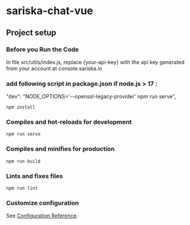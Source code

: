 # sariska-chat-vue

## Project setup

### Before you Run the Code

In file src/utils/index.js, replace {your-api-key} with the api key generated from your account at console.sariska.io

### add following script in package.json if node.js > 17 :
"dev": "NODE_OPTIONS='--openssl-legacy-provider' npm run serve",
```
npm install
```

### Compiles and hot-reloads for development
```
npm run serve
```

### Compiles and minifies for production
```
npm run build
```

### Lints and fixes files
```
npm run lint
```

### Customize configuration
See [Configuration Reference](https://cli.vuejs.org/config/).
